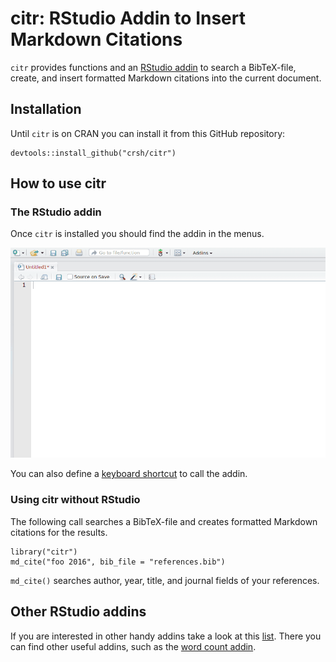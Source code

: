citr: RStudio Addin to Insert Markdown Citations
================

`citr` provides functions and an [RStudio addin](https://rstudio.github.io/rstudioaddins/) to search a BibTeX-file, create, and insert formatted Markdown citations into the current document.

Installation
------------

Until `citr` is on CRAN you can install it from this GitHub repository:

``` {r}
devtools::install_github("crsh/citr")
```

How to use citr
---------------

### The RStudio addin

Once `citr` is installed you should find the addin in the menus.

![](inst/images/addin_demo.gif)

You can also define a [keyboard shortcut](https://rstudio.github.io/rstudioaddins/#keyboard-shorcuts) to call the addin.

### Using citr without RStudio

The following call searches a BibTeX-file and creates formatted Markdown citations for the results.

``` {r}
library("citr")
md_cite("foo 2016", bib_file = "references.bib")
```

`md_cite()` searches author, year, title, and journal fields of your references.

Other RStudio addins
--------------------

If you are interested in other handy addins take a look at this [list](https://github.com/daattali/addinslist#readme). There you can find other useful addins, such as the [word count addin](https://github.com/benmarwick/wordcountaddin).
